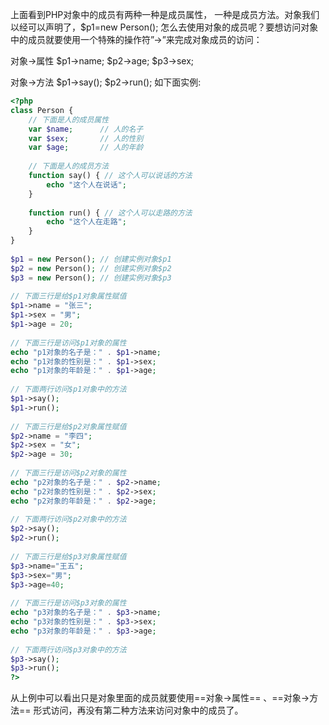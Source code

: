 上面看到PHP对象中的成员有两种一种是成员属性， 一种是成员方法。对象我们以经可以声明了，$p1=new Person(); 怎么去使用对象的成员呢？要想访问对象中的成员就要使用一个特殊的操作符”->”来完成对象成员的访问：

对象->属性 $p1->name; $p2->age; $p3->sex;

对象->方法 $p1->say(); $p2->run(); 如下面实例:

```php
<?php
class Person {
    // 下面是人的成员属性
    var $name;      // 人的名子
    var $sex;       // 人的性别
    var $age;       // 人的年龄
 
    // 下面是人的成员方法
    function say() { // 这个人可以说话的方法
        echo "这个人在说话";
    }
 
    function run() { // 这个人可以走路的方法
        echo "这个人在走路";
    }
}
 
$p1 = new Person(); // 创建实例对象$p1
$p2 = new Person(); // 创建实例对象$p2
$p3 = new Person(); // 创建实例对象$p3
 
// 下面三行是给$p1对象属性赋值
$p1->name = "张三";
$p1->sex = "男";
$p1->age = 20;
 
// 下面三行是访问$p1对象的属性
echo "p1对象的名子是：" . $p1->name;
echo "p1对象的性别是：" . $p1->sex;
echo "p1对象的年龄是：" . $p1->age;
 
// 下面两行访问$p1对象中的方法
$p1->say();
$p1->run();
 
// 下面三行是给$p2对象属性赋值
$p2->name = "李四";
$p2->sex = "女";
$p2->age = 30;
 
// 下面三行是访问$p2对象的属性
echo "p2对象的名子是：" . $p2->name;
echo "p2对象的性别是：" . $p2->sex;
echo "p2对象的年龄是：" . $p2->age;
 
// 下面两行访问$p2对象中的方法
$p2->say();
$p2->run();
 
// 下面三行是给$p3对象属性赋值
$p3->name="王五";
$p3->sex="男";
$p3->age=40;
 
// 下面三行是访问$p3对象的属性
echo "p3对象的名子是：" . $p3->name;
echo "p3对象的性别是：" . $p3->sex;
echo "p3对象的年龄是：" . $p3->age;
 
// 下面两行访问$p3对象中的方法
$p3->say();
$p3->run();
?>
```

从上例中可以看出只是对象里面的成员就要使用==对象->属性== 、==对象->方法== 形式访问，再没有第二种方法来访问对象中的成员了。